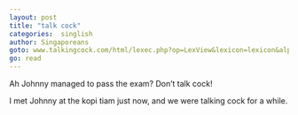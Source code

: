 ```yaml
---
layout: post
title: "talk cock"
categories:  singlish
author: Singaporeans
goto: www.talkingcock.com/html/lexec.php?op=LexView&lexicon=lexicon&alpha=T&page=1
go: read
---
```

Ah Johnny managed to pass the exam? Don’t talk cock! 

I met Johnny at the kopi tiam just now, and we were talking cock for a while.
